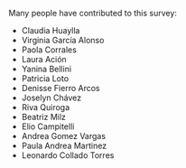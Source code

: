Many people have contributed to this survey:

* Claudia Huaylla
* Virginia García Alonso
* Paola Corrales
* Laura Ación
* Yanina Bellini
* Patricia Loto
* Denisse Fierro Arcos
* Joselyn Chávez
* Riva Quiroga
* Beatriz Milz
* Elio Campitelli
* Andrea Gomez Vargas
* Paula Andrea Martinez
* Leonardo Collado Torres

